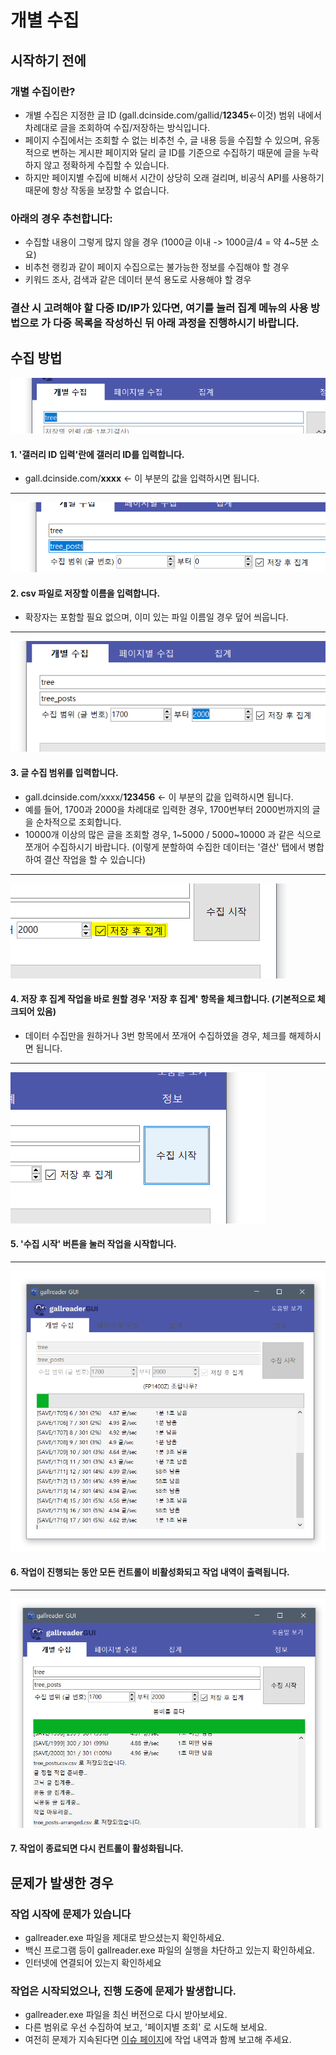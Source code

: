 # 개별 수집

## 시작하기 전에

### 개별 수집이란?
- 개별 수집은 지정한 글 ID (gall.dcinside.com/gallid/__12345__<-이것) 범위 내에서 차례대로 글을 조회하여 수집/저장하는 방식입니다.
- 페이지 수집에서는 조회할 수 없는 비추천 수, 글 내용 등을 수집할 수 있으며, 유동적으로 변하는 게시판 페이지와 달리 글 ID를 기준으로 수집하기 때문에 글을 누락하지 않고 정확하게 수집할 수 있습니다.
- 하지만 페이지별 수집에 비해서 시간이 상당히 오래 걸리며, 비공식 API를 사용하기 때문에 항상 작동을 보장할 수 없습니다.

### 아래의 경우 추천합니다:
- 수집할 내용이 그렇게 많지 않을 경우 (1000글 이내 -> 1000글/4 = 약 4~5분 소요)
- 비추천 랭킹과 같이 페이지 수집으로는 불가능한 정보를 수집해야 할 경우
- 키워드 조사, 검색과 같은 데이터 분석 용도로 사용해야 할 경우

### 결산 시 고려해야 할 다중 ID/IP가 있다면, 여기를 눌러 집계 메뉴의 사용 방법으로 가 다중 목록을 작성하신 뒤 아래 과정을 진행하시기 바랍니다.


## 수집 방법

![1](1.png)

#### 1. '갤러리 ID 입력'란에 갤러리 ID를 입력합니다.
- gall.dcinside.com/__xxxx__ <- 이 부분의 값을 입력하시면 됩니다.

---

![2](2.png)

#### 2. csv 파일로 저장할 이름을 입력합니다.
- 확장자는 포함할 필요 없으며, 이미 있는 파일 이름일 경우 덮어 씌웁니다.

---

![3](3.png)

#### 3. 글 수집 범위를 입력합니다.
- gall.dcinside.com/xxxx/__123456__ <- 이 부분의 값을 입력하시면 됩니다.
- 예를 들어, 1700과 2000을 차례대로 입력한 경우, 1700번부터 2000번까지의 글을 순차적으로 조회합니다.
- 10000개 이상의 많은 글을 조회할 경우, 1~5000 / 5000~10000 과 같은 식으로 쪼개어 수집하시기 바랍니다. (이렇게 분할하여 수집한 데이터는 '결산' 탭에서 병합하여 결산 작업을 할 수 있습니다)

---

![4](4.png)

#### 4. 저장 후 집계 작업을 바로 원할 경우 '저장 후 집계' 항목을 체크합니다. (기본적으로 체크되어 있음)
- 데이터 수집만을 원하거나 3번 항목에서 쪼개어 수집하였을 경우, 체크를 해제하시면 됩니다.

---

![5](5.png)

#### 5. '수집 시작' 버튼을 눌러 작업을 시작합니다.

---

![6](6.png)

#### 6. 작업이 진행되는 동안 모든 컨트롤이 비활성화되고 작업 내역이 출력됩니다.

---

![7](7.png)

#### 7. 작업이 종료되면 다시 컨트롤이 활성화됩니다.



## 문제가 발생한 경우

### 작업 시작에 문제가 있습니다
- gallreader.exe 파일을 제대로 받으셨는지 확인하세요.
- 백신 프로그램 등이 gallreader.exe 파일의 실행을 차단하고 있는지 확인하세요.
- 인터넷에 연결되어 있는지 확인하세요

### 작업은 시작되었으나, 진행 도중에 문제가 발생합니다.
- gallreader.exe 파일을 최신 버전으로 다시 받아보세요.
- 다른 범위로 우선 수집하여 보고, '페이지별 조회' 로 시도해 보세요.
- 여전히 문제가 지속된다면 [이슈 페이지](https://github.com/pdjdev/gallreader-gui/issues)에 작업 내역과 함께 보고해 주세요.

